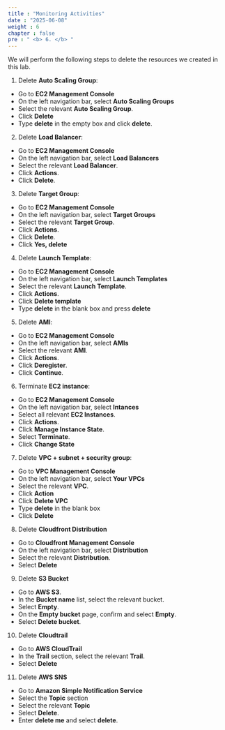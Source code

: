 ```yaml
---
title : "Monitoring Activities"
date : "2025-06-08"
weight : 6
chapter : false
pre : " <b> 6. </b> "
---
```


We will perform the following steps to delete the resources we created in this lab.

1. Delete **Auto Scaling Group**:
- Go to **EC2 Management Console**
- On the left navigation bar, select **Auto Scaling Groups**
- Select the relevant **Auto Scaling Group**.
- Click **Delete**
- Type **delete** in the empty box and click **delete**.

2. Delete **Load Balancer**:
- Go to **EC2 Management Console**
- On the left navigation bar, select **Load Balancers**
- Select the relevant **Load Balancer**.
- Click **Actions**.
- Click **Delete**.

3. Delete **Target Group**:
- Go to **EC2 Management Console**
- On the left navigation bar, select **Target Groups**
- Select the relevant **Target Group**.
- Click **Actions**.
- Click **Delete**.
- Click **Yes, delete**

4. Delete **Launch Template**:
- Go to **EC2 Management Console**
- On the left navigation bar, select **Launch Templates**
- Select the relevant **Launch Template**.
- Click **Actions**.
- Click **Delete template**
- Type **delete** in the blank box and press **delete**

5. Delete **AMI**:
- Go to **EC2 Management Console**
- On the left navigation bar, select **AMIs**
- Select the relevant **AMI**.
- Click **Actions**.
- Click **Deregister**.
- Click **Continue**.

6. Terminate **EC2 instance**:
- Go to **EC2 Management Console**
- On the left navigation bar, select **Intances**
- Select all relevant **EC2 Instances**.
- Click **Actions**.
- Click **Manage Instance State**.
- Select **Terminate**.
- Click **Change State**

7. Delete **VPC + subnet + security group**:
- Go to **VPC Management Console**
- On the left navigation bar, select **Your VPCs**
- Select the relevant **VPC**.
- Click **Action**
- Click **Delete VPC**
- Type **delete** in the blank box
- Click **Delete**

8. Delete **Cloudfront Distribution**
- Go to **Cloudfront Management Console**
- On the left navigation bar, select **Distribution**
- Select the relevant **Distribution**.
- Select **Delete**

9. Delete **S3 Bucket**
- Go to **AWS S3**.
- In the **Bucket name** list, select the relevant bucket.
- Select **Empty**.
- On the **Empty bucket** page, confirm and select **Empty**.
- Select **Delete bucket**.

10. Delete **Cloudtrail**
- Go to **AWS CloudTrail**
- In the **Trail** section, select the relevant **Trail**.
- Select **Delete**

11. Delete **AWS SNS**
- Go to **Amazon Simple Notification Service**
- Select the **Topic** section
- Select the relevant **Topic**
- Select **Delete**.
- Enter **delete me** and select **delete**.